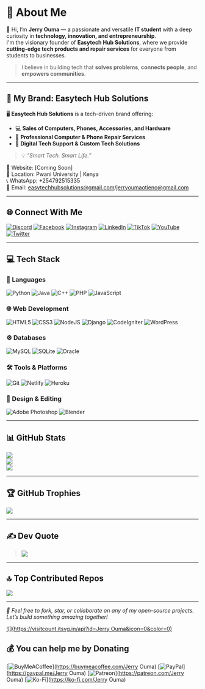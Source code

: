 # 💫 About Me
👋 Hi, I’m **Jerry Ouma** — a passionate and versatile **IT student** with a deep curiosity in **technology, innovation, and entrepreneurship**.  
I'm the visionary founder of **Easytech Hub Solutions**, where we provide **cutting-edge tech products and repair services** for everyone from students to businesses.  

> I believe in building tech that **solves problems**, **connects people**, and **empowers communities**.

---

## 🚀 My Brand: Easytech Hub Solutions

🖥️ **Easytech Hub Solutions** is a tech-driven brand offering:
- 💻 **Sales of Computers, Phones, Accessories, and Hardware**
- 🔧 **Professional Computer & Phone Repair Services**
- 🎯 **Digital Tech Support & Custom Tech Solutions**

> 💡 *“Smart Tech. Smart Life.”*

🔗 Website: [Coming Soon]  
📍 Location: Pwani University | Kenya  
📞 WhatsApp: +254792515335  
📩 Email: easytechhubsolutions@gmail.com/jerryoumaotieno@gmail.com  

---

## 🌐 Connect With Me

[![Discord](https://img.shields.io/badge/Discord-%237289DA.svg?logo=discord&logoColor=white)](https://discord.gg/Anonymous_tech)
[![Facebook](https://img.shields.io/badge/Facebook-%231877F2.svg?logo=Facebook&logoColor=white)](https://facebook.com/OumaOtieno)
[![Instagram](https://img.shields.io/badge/Instagram-%23E4405F.svg?logo=Instagram&logoColor=white)](https://instagram.com/JerryOuma)
[![LinkedIn](https://img.shields.io/badge/LinkedIn-%230077B5.svg?logo=linkedin&logoColor=white)](https://linkedin.com/in/JerryOuma)
[![TikTok](https://img.shields.io/badge/TikTok-%23000000.svg?logo=TikTok&logoColor=white)](https://tiktok.com/@JerryOuma)
[![YouTube](https://img.shields.io/badge/YouTube-%23FF0000.svg?logo=YouTube&logoColor=white)](https://youtube.com/@JerryOuma)
[![Twitter](https://img.shields.io/badge/X-black.svg?logo=X&logoColor=white)](https://x.com/@junive37147)

---

## 💻 Tech Stack

### 🧠 Languages
![Python](https://img.shields.io/badge/python-3670A0?style=for-the-badge&logo=python&logoColor=ffdd54)
![Java](https://img.shields.io/badge/java-%23ED8B00.svg?style=for-the-badge&logo=openjdk&logoColor=white)
![C++](https://img.shields.io/badge/c++-%2300599C.svg?style=for-the-badge&logo=c%2B%2B&logoColor=white)
![PHP](https://img.shields.io/badge/php-%23777BB4.svg?style=for-the-badge&logo=php&logoColor=white)
![JavaScript](https://img.shields.io/badge/javascript-%23323330.svg?style=for-the-badge&logo=javascript&logoColor=%23F7DF1E)

### 🌐 Web Development
![HTML5](https://img.shields.io/badge/html5-%23E34F26.svg?style=for-the-badge&logo=html5&logoColor=white)
![CSS3](https://img.shields.io/badge/css3-%231572B6.svg?style=for-the-badge&logo=css3&logoColor=white)
![NodeJS](https://img.shields.io/badge/node.js-6DA55F?style=for-the-badge&logo=node.js&logoColor=white)
![Django](https://img.shields.io/badge/django-%23092E20.svg?style=for-the-badge&logo=django&logoColor=white)
![CodeIgniter](https://img.shields.io/badge/CodeIgniter-%23EF4223.svg?style=for-the-badge&logo=codeIgniter&logoColor=white)
![WordPress](https://img.shields.io/badge/WordPress-%23117AC9.svg?style=for-the-badge&logo=WordPress&logoColor=white)

### ⚙️ Databases
![MySQL](https://img.shields.io/badge/mysql-4479A1.svg?style=for-the-badge&logo=mysql&logoColor=white)
![SQLite](https://img.shields.io/badge/sqlite-%2307405e.svg?style=for-the-badge&logo=sqlite&logoColor=white)
![Oracle](https://img.shields.io/badge/Oracle-F80000?style=for-the-badge&logo=oracle&logoColor=white)

### 🛠️ Tools & Platforms
![Git](https://img.shields.io/badge/git-%23F05033.svg?style=for-the-badge&logo=git&logoColor=white)
![Netlify](https://img.shields.io/badge/netlify-%23000000.svg?style=for-the-badge&logo=netlify&logoColor=#00C7B7)
![Heroku](https://img.shields.io/badge/heroku-%23430098.svg?style=for-the-badge&logo=heroku&logoColor=white)

### 🎨 Design & Editing
![Adobe Photoshop](https://img.shields.io/badge/adobe%20photoshop-%2331A8FF.svg?style=for-the-badge&logo=adobe%20photoshop&logoColor=white)
![Blender](https://img.shields.io/badge/blender-%23F5792A.svg?style=for-the-badge&logo=blender&logoColor=white)

---

## 📊 GitHub Stats

![](https://github-readme-stats.vercel.app/api?username=JerryOuma&theme=dark&hide_border=false&show_icons=true)  
![](https://github-readme-streak-stats.herokuapp.com/?user=JerryOuma&theme=dark&hide_border=false)  
![](https://github-readme-stats.vercel.app/api/top-langs/?username=JerryOuma&layout=compact&theme=dark&hide_border=false)

---

## 🏆 GitHub Trophies

![](https://github-profile-trophy.vercel.app/?username=JerryOuma&theme=radical&no-frame=false&no-bg=false&margin-w=4)

---

## ✍️ Dev Quote

> ![](https://quotes-github-readme.vercel.app/api?type=horizontal&theme=radical)

---

## 🔝 Top Contributed Repos

![](https://github-contributor-stats.vercel.app/api?username=JerryOuma&limit=5&theme=dark&combine_all_yearly_contributions=true)

---

_📌 Feel free to fork, star, or collaborate on any of my open-source projects. Let’s build something amazing together!_


[![](https://visitcount.itsvg.in/api?id=Jerry Ouma&icon=0&color=0)](https://visitcount.itsvg.in)

  ## 💰 You can help me by Donating
  [![BuyMeACoffee](https://img.shields.io/badge/Buy%20Me%20a%20Coffee-ffdd00?style=for-the-badge&logo=buy-me-a-coffee&logoColor=black)](https://buymeacoffee.com/Jerry Ouma) [![PayPal](https://img.shields.io/badge/PayPal-00457C?style=for-the-badge&logo=paypal&logoColor=white)](https://paypal.me/Jerry Ouma) [![Patreon](https://img.shields.io/badge/Patreon-F96854?style=for-the-badge&logo=patreon&logoColor=white)](https://patreon.com/Jerry Ouma) [![Ko-Fi](https://img.shields.io/badge/Ko--fi-F16061?style=for-the-badge&logo=ko-fi&logoColor=white)](https://ko-fi.com/Jerry Ouma) 

  
<!-- Proudly created with GPRM ( https://gprm.itsvg.in ) -->
